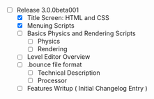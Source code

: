  - [ ] Release 3.0.0beta001
   - [x] Title Screen: HTML and CSS
   - [x] Menuing Scripts
   - [ ] Basics Physics and Rendering Scripts
      - [ ] Physics
      - [ ] Rendering
   - [ ] Level Editor Overview
   - [ ] .bounce file format
     - [ ] Technical Description
     - [ ] Processor
   - [ ] Features Writup ( Initial Changelog Entry )